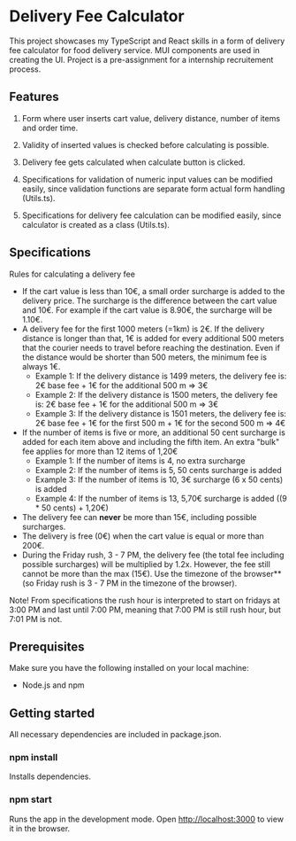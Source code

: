 # Delivery Fee Calculator

This project showcases my TypeScript and React skills in a form of delivery fee calculator for food delivery service. MUI components are used in creating the UI. Project is a pre-assignment for a internship recruitement process.

## Features

1. Form where user inserts cart value, delivery distance, number of items and order time. 

2. Validity of inserted values is checked before calculating is possible. 

4. Delivery fee gets calculated when calculate button is clicked. 

5. Specifications for validation of numeric input values can be modified easily, since validation functions are separate form actual form handling (Utils.ts).

6. Specifications for delivery fee calculation can be modified easily, since calculator is created as a class (Utils.ts).

## Specifications

Rules for calculating a delivery fee
* If the cart value is less than 10€, a small order surcharge is added to the delivery price. The surcharge is the difference between the cart value and 10€. For example if the cart value is 8.90€, the surcharge will be 1.10€.
* A delivery fee for the first 1000 meters (=1km) is 2€. If the delivery distance is longer than that, 1€ is added for every additional 500 meters that the courier needs to travel before reaching the destination. Even if the distance would be shorter than 500 meters, the minimum fee is always 1€.
  * Example 1: If the delivery distance is 1499 meters, the delivery fee is: 2€ base fee + 1€ for the additional 500 m => 3€
  * Example 2: If the delivery distance is 1500 meters, the delivery fee is: 2€ base fee + 1€ for the additional 500 m => 3€
  * Example 3: If the delivery distance is 1501 meters, the delivery fee is: 2€ base fee + 1€ for the first 500 m + 1€ for the second 500 m => 4€
* If the number of items is five or more, an additional 50 cent surcharge is added for each item above and including the fifth item. An extra "bulk" fee applies for more than 12 items of 1,20€
  * Example 1: If the number of items is 4, no extra surcharge
  * Example 2: If the number of items is 5, 50 cents surcharge is added
  * Example 3: If the number of items is 10, 3€ surcharge (6 x 50 cents) is added
  * Example 4: If the number of items is 13, 5,70€ surcharge is added ((9 * 50 cents) + 1,20€)
* The delivery fee can __never__ be more than 15€, including possible surcharges.
* The delivery is free (0€) when the cart value is equal or more than 200€. 
* During the Friday rush, 3 - 7 PM, the delivery fee (the total fee including possible surcharges) will be multiplied by 1.2x. However, the fee still cannot be more than the max (15€). Use the timezone of the browser** (so Friday rush is 3 - 7 PM in the timezone of the browser).

Note! From specifications the rush hour is interpreted to start on fridays at 3:00 PM and last until 7:00 PM, meaning that 7:00 PM is still rush hour, but 7:01 PM is not.

## Prerequisites

Make sure you have the following installed on your local machine:

- Node.js and npm

## Getting started

All necessary dependencies are included in package.json.

### npm install

Installs dependencies.

### npm start

Runs the app in the development mode.
Open [http://localhost:3000](http://localhost:3000) to view it in the browser.


